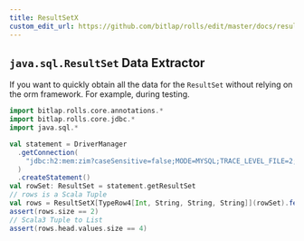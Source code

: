 ```yaml
---
title: ResultSetX
custom_edit_url: https://github.com/bitlap/rolls/edit/master/docs/resultset_x.md
---
```


## `java.sql.ResultSet` Data Extractor

If you want to quickly obtain all the data for the `ResultSet` without relying on the orm framework. For example, during testing.

```scala
import bitlap.rolls.core.annotations.*
import bitlap.rolls.core.jdbc.*
import java.sql.*

val statement = DriverManager
  .getConnection(
    "jdbc:h2:mem:zim?caseSensitive=false;MODE=MYSQL;TRACE_LEVEL_FILE=2;INIT=RUNSCRIPT FROM 'classpath:test.sql'"
  )
  .createStatement()
val rowSet: ResultSet = statement.getResultSet
// rows is a Scala Tuple
val rows = ResultSetX[TypeRow4[Int, String, String, String]](rowSet).fetch()
assert(rows.size == 2)
// Scala3 Tuple to List
assert(rows.head.values.size == 4)
```